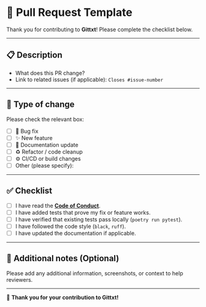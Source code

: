 # 🚀 Pull Request Template

Thank you for contributing to **Gittxt**! Please complete the checklist below.

---

## 📋 Description

- What does this PR change?
- Link to related issues (if applicable): `Closes #issue-number`

---

## 🧩 Type of change

Please check the relevant box:

- [ ] 🐛 Bug fix
- [ ] ✨ New feature
- [ ] 📝 Documentation update
- [ ] ♻ Refactor / code cleanup
- [ ] ⚙️ CI/CD or build changes
- [ ] Other (please specify):

---

## ✅ Checklist

- [ ] I have read the **[Code of Conduct](../CODE_OF_CONDUCT.md)**.
- [ ] I have added tests that prove my fix or feature works.
- [ ] I have verified that existing tests pass locally (`poetry run pytest`).
- [ ] I have followed the code style (`black`, `ruff`).
- [ ] I have updated the documentation if applicable.

---

## 💬 Additional notes (Optional)

Please add any additional information, screenshots, or context to help reviewers.

---

🎉 **Thank you for your contribution to Gittxt!**
